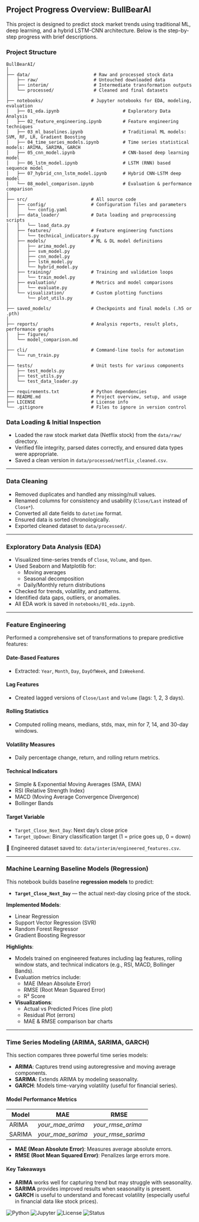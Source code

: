 
## Project Progress Overview: BullBearAI

This project is designed to predict stock market trends using traditional ML, deep learning, and a hybrid LSTM-CNN architecture. Below is the step-by-step progress with brief descriptions.

### Project Structure

```
BullBearAI/
│
├── data/                        # Raw and processed stock data
│   ├── raw/                     # Untouched downloaded data
│   ├── interim/                 # Intermediate transformation outputs
│   └── processed/               # Cleaned and final datasets
│
├── notebooks/                  # Jupyter notebooks for EDA, modeling, evaluation
│   ├── 01_eda.ipynb                        # Exploratory Data Analysis
│   ├── 02_feature_engineering.ipynb        # Feature engineering techniques
│   ├── 03_ml_baselines.ipynb               # Traditional ML models: SVM, RF, LR, Gradient Boosting
│   ├── 04_time_series_models.ipynb         # Time series statistical models: ARIMA, SARIMA, GARCH
│   ├── 05_cnn_model.ipynb                  # CNN-based deep learning model
│   ├── 06_lstm_model.ipynb                 # LSTM (RNN) based sequence model
│   ├── 07_hybrid_cnn_lstm_model.ipynb      # Hybrid CNN-LSTM deep model
│   └── 08_model_comparison.ipynb           # Evaluation & performance comparison
│
├── src/                        # All source code
│   ├── config/                 # Configuration files and parameters
│   │   └── config.yaml
│   ├── data_loader/            # Data loading and preprocessing scripts
│   │   └── load_data.py
│   ├── features/               # Feature engineering functions
│   │   └── technical_indicators.py
│   ├── models/                 # ML & DL model definitions
│   │   ├── arima_model.py
│   │   ├── svm_model.py
│   │   ├── cnn_model.py
│   │   ├── lstm_model.py
│   │   └── hybrid_model.py
│   ├── training/               # Training and validation loops
│   │   └── train_model.py
│   ├── evaluation/             # Metrics and model comparisons
│   │   └── evaluate.py
│   └── visualization/          # Custom plotting functions
│       └── plot_utils.py
│
├── saved_models/               # Checkpoints and final models (.h5 or .pth)
│
├── reports/                    # Analysis reports, result plots, performance graphs
│   ├── figures/
│   └── model_comparison.md
│
├── cli/                        # Command-line tools for automation
│   └── run_train.py
│
├── tests/                      # Unit tests for various components
│   ├── test_models.py
│   ├── test_utils.py
│   └── test_data_loader.py
│
├── requirements.txt            # Python dependencies
├── README.md                   # Project overview, setup, and usage
├── LICENSE                     # License info
└── .gitignore                  # Files to ignore in version control
```


### Data Loading & Initial Inspection
- Loaded the raw stock market data (Netflix stock) from the `data/raw/` directory.
- Verified file integrity, parsed dates correctly, and ensured data types were appropriate.
- Saved a clean version in `data/processed/netflix_cleaned.csv`.

---

### Data Cleaning
- Removed duplicates and handled any missing/null values.
- Renamed columns for consistency and usability (`Close/Last` instead of `Close*`).
- Converted all date fields to `datetime` format.
- Ensured data is sorted chronologically.
- Exported cleaned dataset to `data/processed/`.

---

### Exploratory Data Analysis (EDA)
- Visualized time-series trends of `Close`, `Volume`, and `Open`.
- Used Seaborn and Matplotlib for:
  - Moving averages
  - Seasonal decomposition
  - Daily/Monthly return distributions
- Checked for trends, volatility, and patterns.
- Identified data gaps, outliers, or anomalies.
- All EDA work is saved in `notebooks/01_eda.ipynb`.

---

### Feature Engineering
Performed a comprehensive set of transformations to prepare predictive features:

#### Date-Based Features
- Extracted: `Year`, `Month`, `Day`, `DayOfWeek`, and `IsWeekend`.

#### Lag Features
- Created lagged versions of `Close/Last` and `Volume` (lags: 1, 2, 3 days).

#### Rolling Statistics
- Computed rolling means, medians, stds, max, min for 7, 14, and 30-day windows.

#### Volatility Measures
- Daily percentage change, return, and rolling return metrics.

#### Technical Indicators
- Simple & Exponential Moving Averages (SMA, EMA)
- RSI (Relative Strength Index)
- MACD (Moving Average Convergence Divergence)
- Bollinger Bands

#### Target Variable
- `Target_Close_Next_Day`: Next day’s close price
- `Target_UpDown`: Binary classification target (1 = price goes up, 0 = down)

📁 Engineered dataset saved to: `data/interim/engineered_features.csv`.

---

### Machine Learning Baseline Models (Regression)

This notebook builds baseline **regression models** to predict:

- **`Target_Close_Next_Day`** — the actual next-day closing price of the stock.

**Implemented Models**:
- Linear Regression  
- Support Vector Regression (SVR)  
- Random Forest Regressor  
- Gradient Boosting Regressor  

**Highlights**:
- Models trained on engineered features including lag features, rolling window stats, and technical indicators (e.g., RSI, MACD, Bollinger Bands).
- Evaluation metrics include:
  - MAE (Mean Absolute Error)
  - RMSE (Root Mean Squared Error)
  - R² Score
- **Visualizations**:
  - Actual vs Predicted Prices (line plot)
  - Residual Plot (errors)
  - MAE & RMSE comparison bar charts

---

### Time Series Modeling (ARIMA, SARIMA, GARCH)

This section compares three powerful time series models:

- **ARIMA**: Captures trend using autoregressive and moving average components.
- **SARIMA**: Extends ARIMA by modeling seasonality.
- **GARCH**: Models time-varying volatility (useful for financial series).

#### Model Performance Metrics

| Model  | MAE   | RMSE  |
|--------|-------|-------|
| ARIMA  | *your_mae_arima* | *your_rmse_arima* |
| SARIMA | *your_mae_sarima* | *your_rmse_sarima* |

- **MAE (Mean Absolute Error)**: Measures average absolute errors.
- **RMSE (Root Mean Squared Error)**: Penalizes large errors more.

#### Key Takeaways

- **ARIMA** works well for capturing trend but may struggle with seasonality.
- **SARIMA** provides improved results when seasonality is present.
- **GARCH** is useful to understand and forecast volatility (especially useful in financial data like stock prices).


![Python](https://img.shields.io/badge/Python-3.10-blue?logo=python)
![Jupyter](https://img.shields.io/badge/Notebook-Jupyter-orange?logo=jupyter)
![License](https://img.shields.io/github/license/your-username/BullBearAI)
![Status](https://img.shields.io/badge/Progress-Phase%201%20✅-green)
